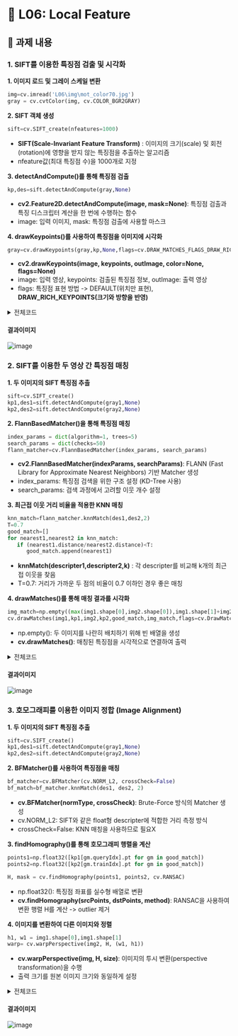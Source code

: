 # 📌 L06: Local Feature

## 📝 과제 내용

### 1. SIFT를 이용한 특징점 검출 및 시각화
   **1. 이미지 로드 및 그레이 스케일 변환**
   ```python
  img=cv.imread('L06\img\mot_color70.jpg')
  gray = cv.cvtColor(img, cv.COLOR_BGR2GRAY)
   ```
   **2. SIFT 객체 생성**

   ```python
  sift=cv.SIFT_create(nfeatures=1000)
   ```
   - **SIFT(Scale-Invariant Feature Transform)** : 이미지의 크기(scale) 및 회전(rotation)에 영향을 받지 않는 특징점을 추출하는 알고리즘
   - nfeature값(최대 특징점 수)을 1000개로 지정
     
   **3. detectAndCompute()를 통해 특징점 검출**

   ```python
  kp,des=sift.detectAndCompute(gray,None)
   ```
   - **cv2.Feature2D.detectAndCompute(image, mask=None)**: 특징점 검출과 특징 디스크립터 계산을 한 번에 수행하는 함수
   - image: 입력 이미지, mask: 특징점 검출에 사용할 마스크
     
   **4. drawKeypoints()를 사용하여 특징점을 이미지에 시각화**

   ```python
  gray=cv.drawKeypoints(gray,kp,None,flags=cv.DRAW_MATCHES_FLAGS_DRAW_RICH_KEYPOINTS)
   ```
   - **cv2.drawKeypoints(image, keypoints, outImage, color=None, flags=None)** 
   - image: 입력 영상, keypoints: 검출된 특징점 정보, outImage: 출력 영상
   - flags: 특징점 표현 방법 -> DEFAULT(위치만 표현), **DRAW_RICH_KEYPOINTS(크기와 방향을 반영)**
     
  <details>
     <summary>전체코드</summary>
     
   ```python
      import cv2 as cv
      import matplotlib.pyplot as plt

      img=cv.imread('L06\img\mot_color70.jpg')
      gray=cv.cvtColor(img,cv.COLOR_BGR2GRAY)

      sift=cv.SIFT_create(nfeatures=1000)
      kp,des=sift.detectAndCompute(gray,None)

      gray=cv.drawKeypoints(gray,kp,None,flags=cv.DRAW_MATCHES_FLAGS_DRAW_RICH_KEYPOINTS)

      fig, axes = plt.subplots(1, 2, figsize=(15,5))
      axes[0].imshow(cv.cvtColor(img, cv.COLOR_BGR2RGB))
      axes[0].set_title("Original Image")
      axes[0].axis("off")

      axes[1].imshow(gray)
      axes[1].set_title("SIFT Image")
      axes[1].axis("off")
      plt.tight_layout()
      plt.show()
   ```
  </details>

  #### 결과이미지
   ![image](https://github.com/user-attachments/assets/df02c968-9d3d-461c-ae76-6e53dcb1abb1)

     
### 2. SIFT를 이용한 두 영상 간 특징점 매칭
   **1. 두 이미지의 SIFT 특징점 추출**
   ```python
  sift=cv.SIFT_create()
  kp1,des1=sift.detectAndCompute(gray1,None)
  kp2,des2=sift.detectAndCompute(gray2,None)
   ```

   **2. FlannBasedMatcher()을 통해 특징점 매칭**
   ```python
   index_params = dict(algorithm=1, trees=5)
   search_params = dict(checks=50)
   flann_matcher=cv.FlannBasedMatcher(index_params, search_params)
   ```
   - **cv2.FlannBasedMatcher(indexParams, searchParams)**: FLANN (Fast Library for Approximate Nearest Neighbors) 기반 Matcher 생성
   - index_params: 특징점 검색을 위한 구조 설정 (KD-Tree 사용)
   - search_params: 검색 과정에서 고려할 이웃 개수 설정

   **3. 최근접 이웃 거리 비율을 적용한 KNN 매칭**

   ```python
   knn_match=flann_matcher.knnMatch(des1,des2,2)
   T=0.7
   good_match=[]
   for nearest1,nearest2 in knn_match:
      if (nearest1.distance/nearest2.distance)<T:
         good_match.append(nearest1)
   ```
   - **knnMatch(descripter1,descripter2,k)** : 각 descripter를 비교해 k개의 최근접 이웃을 찾음
   - T=0.7: 거리가 가까운 두 점의 비율이 0.7 이하인 경우 좋은 매칭

   **4. drawMatches()를 통해 매칭 결과를 시각화**

   ```python
   img_match=np.empty((max(img1.shape[0],img2.shape[0]),img1.shape[1]+img2.shape[1],3),dtype=np.uint8)
   cv.drawMatches(img1,kp1,img2,kp2,good_match,img_match,flags=cv.DrawMatchesFlags_NOT_DRAW_SINGLE_POINTS)
   ```
   - np.empty(): 두 이미지를 나란히 배치하기 위해 빈 배열을 생성
   - **cv.drawMatches()**: 매칭된 특징점을 시각적으로 연결하여 출력

  <details>
     <summary>전체코드</summary>
     
   ```python
   import cv2 as cv
   import numpy as np
   import matplotlib.pyplot as plt
   
   img1=cv.imread('L06\img\mot_color70.jpg')[190:350,440:560]
   gray1=cv.cvtColor(img1,cv.COLOR_BGR2GRAY)
   img2=cv.imread('L06\img\mot_color83.jpg')
   gray2=cv.cvtColor(img2,cv.COLOR_BGR2GRAY)
   
   sift=cv.SIFT_create()
   kp1,des1=sift.detectAndCompute(gray1,None)
   kp2,des2=sift.detectAndCompute(gray2,None)
   
   index_params = dict(algorithm=1, trees=5)
   search_params = dict(checks=50)
   
   flann_matcher=cv.FlannBasedMatcher(index_params, search_params)
   knn_match=flann_matcher.knnMatch(des1,des2,2)
   
   T=0.7
   good_match=[]
   for nearest1,nearest2 in knn_match:
       if (nearest1.distance/nearest2.distance)<T:
           good_match.append(nearest1)
   
   img_match=np.empty((max(img1.shape[0],img2.shape[0]),img1.shape[1]+img2.shape[1],3),dtype=np.uint8)
   cv.drawMatches(img1,kp1,img2,kp2,good_match,img_match,flags=cv.DrawMatchesFlags_NOT_DRAW_SINGLE_POINTS)
   
   plt.figure(figsize=(10,5))
   plt.imshow(cv.cvtColor(img_match, cv.COLOR_BGR2RGB))
   plt.title("Matching Result")
   plt.axis("off")
   plt.tight_layout()
   plt.show()
   ```
  </details>

  #### 결과이미지 
  ![image](https://github.com/user-attachments/assets/1da00a6d-f605-46f1-9150-65fe6e1ef4ff)

   
### 3. 호모그래피를 이용한 이미지 정합 (Image Alignment)
   **1. 두 이미지의 SIFT 특징점 추출**
   ```python
   sift=cv.SIFT_create()
   kp1,des1=sift.detectAndCompute(gray1,None)
   kp2,des2=sift.detectAndCompute(gray2,None)
   ```

   **2. BFMatcher()를 사용하여 특징점을 매칭**

   ```python
   bf_matcher=cv.BFMatcher(cv.NORM_L2, crossCheck=False)
   bf_match=bf_matcher.knnMatch(des1, des2, 2)
   ```
   - **cv.BFMatcher(normType, crossCheck)**: Brute-Force 방식의 Matcher 생성
   - cv.NORM_L2: SIFT와 같은 float형 descripter에 적합한 거리 측정 방식
   - crossCheck=False: KNN 매칭을 사용하므로 필요X

   **3. findHomography()를 통해 호모그래피 행렬을 계산**

   ```python
   points1=np.float32([kp1[gm.queryIdx].pt for gm in good_match])
   points2=np.float32([kp2[gm.trainIdx].pt for gm in good_match])

   H, mask = cv.findHomography(points1, points2, cv.RANSAC)
   ```
   - np.float32(): 특징점 좌표를 실수형 배열로 변환
   - **cv.findHomography(srcPoints, dstPoints, method)**: RANSAC을 사용하여 변환 행렬 H를 계산 -> outlier 제거

   **4. 이미지를 변환하여 다른 이미지와 정렬**

   ```python
   h1, w1 = img1.shape[0],img1.shape[1]
   warp= cv.warpPerspective(img2, H, (w1, h1))
   ```
   - **cv.warpPerspective(img, H, size)**: 이미지의 투시 변환(perspective transformation)을 수행
   - 출력 크기를 원본 이미지 크기와 동일하게 설정

  <details>
     <summary>전체코드</summary>
     
   ```python
   import cv2 as cv
   import numpy as np
   import matplotlib.pyplot as plt
   
   img1=cv.imread('L06\img\img1.jpg')
   gray1=cv.cvtColor(img1,cv.COLOR_BGR2GRAY)
   img2=cv.imread('L06\img\img2.jpg')
   gray2=cv.cvtColor(img2,cv.COLOR_BGR2GRAY)
   
   sift=cv.SIFT_create()
   kp1,des1=sift.detectAndCompute(gray1,None)
   kp2,des2=sift.detectAndCompute(gray2,None)
   
   bf_matcher=cv.BFMatcher(cv.NORM_L2, crossCheck=False)
   bf_match=bf_matcher.knnMatch(des1, des2, 2)
   
   T=0.7
   good_match=[]
   for nearest1,nearest2 in bf_match:
       if (nearest1.distance/nearest2.distance)<T:
           good_match.append(nearest1)
   
   points1=np.float32([kp1[gm.queryIdx].pt for gm in good_match])
   points2=np.float32([kp2[gm.trainIdx].pt for gm in good_match])
   
   H, mask = cv.findHomography(points1, points2, cv.RANSAC)
   
   h1, w1 = img1.shape[0],img1.shape[1]
   warp= cv.warpPerspective(img2, H, (w1, h1))
   img_match=cv.drawMatches(img1,kp1,img2,kp2,good_match,None,flags=cv.DrawMatchesFlags_NOT_DRAW_SINGLE_POINTS)
   
   fig, axes = plt.subplots(1, 3, figsize=(20,5))
   axes[0].imshow(img1)
   axes[0].set_title("Original Image")
   axes[0].axis("off")
   
   axes[1].imshow(warp)
   axes[1].set_title("Warped Image")
   axes[1].axis("off")
   
   axes[2].imshow(img_match)
   axes[2].set_title("Matching Result")
   axes[2].axis("off")
   
   plt.tight_layout()
   plt.show()
   ```
  </details>

   #### 결과이미지 
   ![image](https://github.com/user-attachments/assets/3c00d5e2-400e-4271-8706-ed245c82e9a7)

